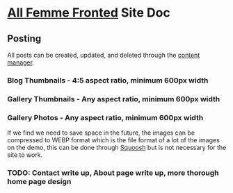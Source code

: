 # [All Femme Fronted](https://www.allfemmefronted.com) Site Doc
## Posting
All posts can be created, updated, and deleted through the [content manager](https://www.allfemmefronted.com/admin). 

### Blog Thumbnails - 4:5 aspect ratio, minimum 600px width 
### Gallery Thumbnails - Any aspect ratio, minimum 600px width
### Gallery Photos - Any aspect ratio, minimum 600px width

If we find we need to save space in the future, the images can be compressed to WEBP format which is the file format of a lot of the images on the demo, this can be done through [Squoosh](https://squoosh.app/) but is not necessary for the site to work.  

### TODO: Contact write up, About page write up, more thorough home page design




